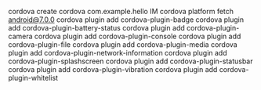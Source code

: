 cordova create cordova com.example.hello IM
cordova platform fetch android@7.0.0
cordova plugin add cordova-plugin-badge
cordova plugin add cordova-plugin-battery-status
cordova plugin add cordova-plugin-camera
cordova plugin add cordova-plugin-console
cordova plugin add cordova-plugin-file
cordova plugin add cordova-plugin-media
cordova plugin add cordova-plugin-network-information
cordova plugin add cordova-plugin-splashscreen
cordova plugin add cordova-plugin-statusbar
cordova plugin add cordova-plugin-vibration
cordova plugin add cordova-plugin-whitelist